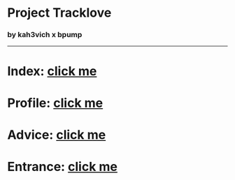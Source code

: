 # Project Tracklove

### by kah3vich x bpump

<hr />

# Index: [click me](https://kah3vich.github.io/Tracklove/dist/index.html)
# Profile: [click me](https://kah3vich.github.io/Tracklove/dist/profile.html)
# Advice: [click me](https://kah3vich.github.io/Tracklove/dist/advice.html)
# Entrance: [click me](https://kah3vich.github.io/Tracklove/dist/entrance.html)
